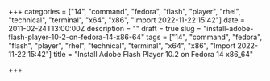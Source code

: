 +++
categories = ["14", "command", "fedora", "flash", "player", "rhel", "technical", "terminal", "x64", "x86", "Import 2022-11-22 15:42"]
date = 2011-02-24T13:00:00Z
description = ""
draft = true
slug = "install-adobe-flash-player-10-2-on-fedora-14-x86-64"
tags = ["14", "command", "fedora", "flash", "player", "rhel", "technical", "terminal", "x64", "x86", "Import 2022-11-22 15:42"]
title = "Install Adobe Flash Player 10.2 on Fedora 14 x86_64"

+++




